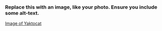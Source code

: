 ### Replace this with an image, like your photo. Ensure you include some alt-text.
[Image of Yaktocat](https://octodex.github.com/images/yaktocat.png)
